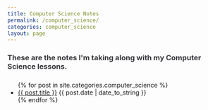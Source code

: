 ```yaml
---
title: Computer Science Notes
permalink: /computer_science/
categories: computer_science
layout: page
---
```


<h3 style="color:rgb(54, 54, 59);margin-bottom:1.5rem;">These are the notes I'm taking along with my Computer Science lessons.</h3>

<div class='writing nu'>
<ul>
{% for post in site.categories.computer_science %}
<li>
<a href="{{ post.url }}">{{ post.title }}</a>
<span>{{ post.date | date_to_string }}</span>
</li>
{% endfor %}
</ul>
</div>